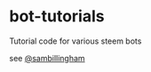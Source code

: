 # bot-tutorials
Tutorial code for various steem bots

see [@sambillingham](https://steemit.com/@sambillingham)
